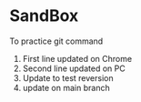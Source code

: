 # SandBox
To practice git command

1. First line updated on Chrome
2. Second line updated on PC
3. Update to test reversion
4. update on main branch
